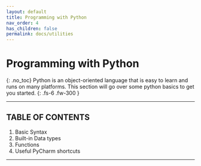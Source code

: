```yaml
---
layout: default
title: Programming with Python
nav_order: 4
has_children: false
permalink: docs/utilities
---
```


# Programming with Python
{: .no_toc}
Python is an object-oriented language that is easy to learn and runs on many platforms. This section will go over some python basics to get you started.
{: .fs-6 .fw-300 }

---
## TABLE OF CONTENTS
1. Basic Syntax
2. Built-in Data types
3. Functions
4. Useful PyCharm shortcuts
---


